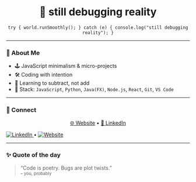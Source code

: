 <h1 align="center">🧠 still debugging reality</h1>

<p align="center">
  <code>try { world.runSmoothly(); } catch (e) { console.log("still debugging reality"); }</code>
</p>

---

### 🧾 About Me

- 🕹️ JavaScript minimalism & micro-projects  
- 🛠️ Coding with intention  
- 🧠 Learning to subtract, not add
- 🧩 Stack: `JavaScript`, `Python`, `Java(FX)`, `Node.js`, `React`, `Git`, `VS Code`

---

### 🧭 Connect

<p align="center">
  <a href="https://yourwebsite.dev" target="_blank">🌐 Website</a> •
  <a href="https://linkedin.com/in/yourhandle" target="_blank">🔗 LinkedIn</a>
</p>
<p>
  <a href="https://github.com/stupidstiff" target="_blank">
    <img alt="LinkedIn" src="https://img.shields.io/badge/linkedin-0A66C2?style=flat&logo=linkedin&logoColor=white" />
  </a> •
  <a href="https://github.com/stupidstiff" target="_blank">
    <img alt="Website" src="https://img.shields.io/badge/website-000000?style=flat&logo=github&logoColor=white" />
  </a>
</p>

---

### ✨ Quote of the day

> “Code is poetry. Bugs are plot twists.”  
> <sub>– you, probably</sub>
